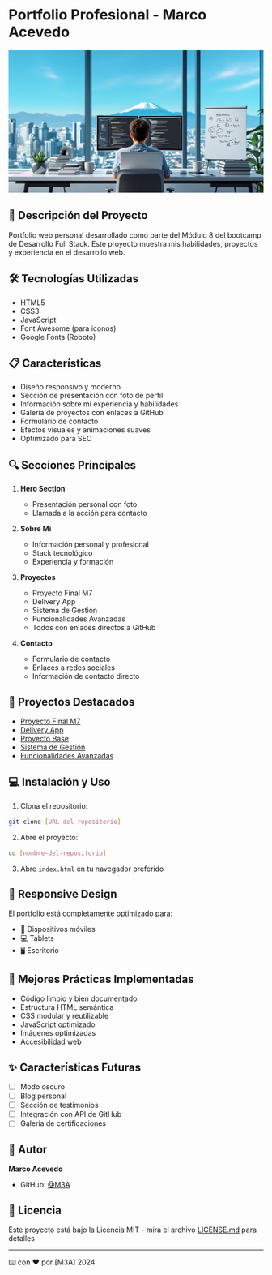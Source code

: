 # Portfolio Profesional - Marco Acevedo

![Portfolio Preview](assets/portada.jpg)

## 🚀 Descripción del Proyecto

Portfolio web personal desarrollado como parte del Módulo 8 del bootcamp de Desarrollo Full Stack. Este proyecto muestra mis habilidades, proyectos y experiencia en el desarrollo web.

## 🛠️ Tecnologías Utilizadas

- HTML5
- CSS3
- JavaScript
- Font Awesome (para iconos)
- Google Fonts (Roboto)

## 📋 Características

- Diseño responsivo y moderno
- Sección de presentación con foto de perfil
- Información sobre mi experiencia y habilidades
- Galería de proyectos con enlaces a GitHub
- Formulario de contacto
- Efectos visuales y animaciones suaves
- Optimizado para SEO

## 🔍 Secciones Principales

1. **Hero Section**
   - Presentación personal con foto
   - Llamada a la acción para contacto

2. **Sobre Mí**
   - Información personal y profesional
   - Stack tecnológico
   - Experiencia y formación

3. **Proyectos**
   - Proyecto Final M7
   - Delivery App
   - Sistema de Gestión
   - Funcionalidades Avanzadas
   - Todos con enlaces directos a GitHub

4. **Contacto**
   - Formulario de contacto
   - Enlaces a redes sociales
   - Información de contacto directo

## 🚀 Proyectos Destacados

- [Proyecto Final M7](https://github.com/Swlivery/G17-M7-P2)
- [Delivery App](https://github.com/Swlivery/Swlivery-G17---M7-D3)
- [Proyecto Base](https://github.com/Swlivery/G17---M7-D1)
- [Sistema de Gestión](https://github.com/Swlivery/G17-M7-D4)
- [Funcionalidades Avanzadas](https://github.com/Swlivery/G17---M7-D2)

## 💻 Instalación y Uso

1. Clona el repositorio:
```bash
git clone [URL-del-repositorio]
```

2. Abre el proyecto:
```bash
cd [nombre-del-repositorio]
```

3. Abre `index.html` en tu navegador preferido

## 📱 Responsive Design

El portfolio está completamente optimizado para:
- 📱 Dispositivos móviles
- 💻 Tablets
- 🖥️ Escritorio

## 🌟 Mejores Prácticas Implementadas

- Código limpio y bien documentado
- Estructura HTML semántica
- CSS modular y reutilizable
- JavaScript optimizado
- Imágenes optimizadas
- Accesibilidad web

## ✨ Características Futuras

- [ ] Modo oscuro
- [ ] Blog personal
- [ ] Sección de testimonios
- [ ] Integración con API de GitHub
- [ ] Galería de certificaciones

## 👤 Autor

**Marco Acevedo**
- GitHub: [@M3A](https://github.com/orgs/Swlivery/)

## 📝 Licencia

Este proyecto está bajo la Licencia MIT - mira el archivo [LICENSE.md](LICENSE.md) para detalles

---
⌨️ con ❤️ por [M3A] 2024
